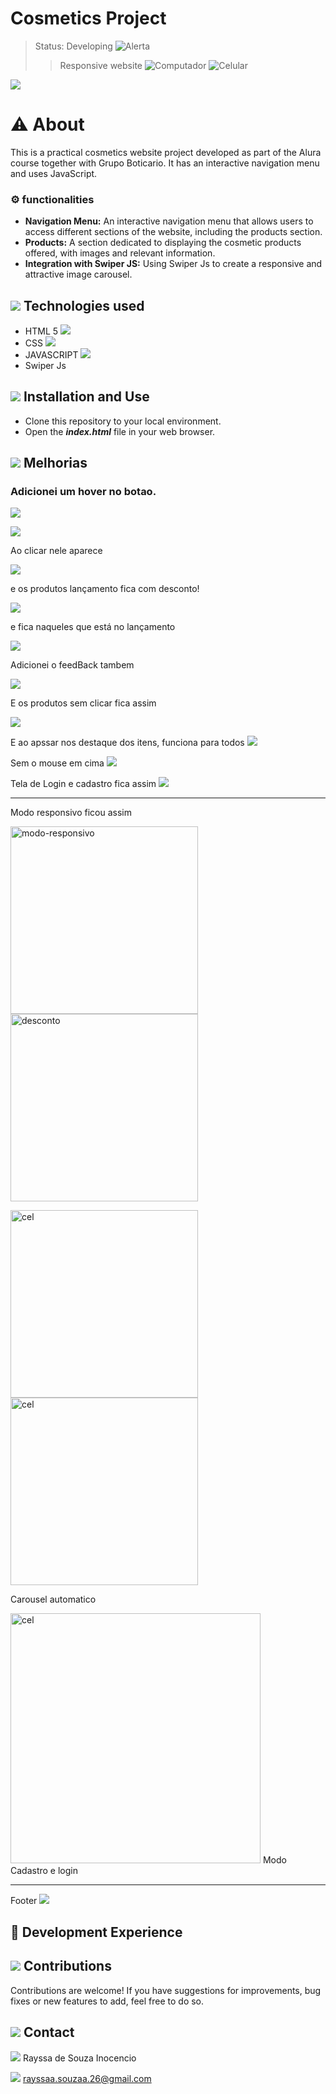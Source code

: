 <h1>Cosmetics Project</h1>

> Status: Developing ![Alerta](/icons/alarme.svg)
>
> > Responsive website ![Computador](</icons/computador%20(1).svg>) ![Celular](/icons/toque.svg)

![](/fts/inciial.png)

# ⚠️ About

This is a practical cosmetics website project developed as part of the Alura course together with Grupo Boticario. It has an interactive navigation menu and uses JavaScript.

### ⚙️ functionalities

- **Navigation Menu:** An interactive navigation menu that allows users to access different sections of the website, including the products section.
- **Products:** A section dedicated to displaying the cosmetic products offered, with images and relevant information.
- **Integration with Swiper JS:** Using Swiper Js to create a responsive and attractive image carousel.

## ![](/icons/1.png) Technologies used

- HTML 5 ![](/icons/html-5.svg)
- CSS ![](/icons/css-3.svg)
- JAVASCRIPT ![](/icons/js.svg)
- Swiper Js

## ![](/icons/www.png) Installation and Use

- Clone this repository to your local environment.
- Open the **_index.html_** file in your web browser.

## ![](/icons/bate-papo.png) Melhorias

### Adicionei um hover no botao.

![](/fts/botao%20sem%20pressionar.png)

![](/fts/botao%20pessionado.png)

Ao clicar nele aparece

![](/fts/desconto.png)

e os produtos lançamento fica com desconto!

![](/fts/desconto%20aplicado%20prodtuos.png)

e fica naqueles que está no lançamento

![](/fts/produtos%20com%20esconto%20de%20lançamento%20aplciado.png)

Adicionei o feedBack tambem

![](/fts/feedbback.png)

E os produtos sem clicar fica assim

![](/fts/sem%20desconto.png)

E ao apssar nos destaque dos itens, funciona para todos
![](/fts/com%20o%20mouse%20em%20cima.png)

Sem o mouse em cima
![](/fts/sem%20o%20mouse%20em%20cima.png)

Tela de Login e cadastro fica assim
![](/fts/tela%20de%20login.png)

<hr>
Modo responsivo ficou assim

<img src="./fts/modo responsivo.png" alt="modo-responsivo" width="300"/> <img src="./fts/carroussel automatico ocm desconto.png" alt="desconto" width="300"/>

<img src="./fts/carroussel automatico.png" alt="cel" width="300"/> <img src="./fts/carroussel automatico ocm desconto.png" alt="cel" width="300"/>

Carousel automatico

<img src="./fts/modo cadastro e login.png" alt="cel" width="400"/>
Modo Cadastro e login

<hr>

Footer
![](/fts/footer.png)

## 🚀 Development Experience

## ![](/icons/toca-aqui.png) Contributions

Contributions are welcome! If you have suggestions for improvements, bug fixes or new features to add, feel free to do so.

## ![](/icons/contato.png) Contact

![](/icons/do-utilizador.png)
Rayssa de Souza Inocencio

![](/icons/outlook.png) rayssaa.souzaa.26@gmail.com

